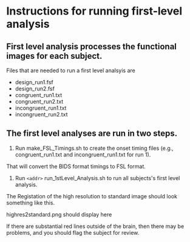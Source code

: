 # Instructions for running first-level analysis

## First level analysis processes the functional images for each subject.

Files that are needed to run a first level analsyis are

* design_run1.fsf
* design_run2.fsf
* congruent_run1.txt  
* congruent_run2.txt
* incongruent_run1.txt 
* incongruent_run2.txt


## The first level analyses are run in two steps.

1. Run make_FSL_Timings.sh to create the onset timing files
  (e.g., congruent_run1.txt and incongruent_run1.txt for run 1).

  That will convert the BIDS format timings to FSL format.

1. Run `<addr>` run_1stLevel_Analysis.sh to run all subjects's first level
   analysis.

The Registation of the high resolution to standard image should look something
like this.

highres2standard.png should display here

If there are substantial red lines outside of the brain, then there may
be problems, and you should flag the subject for review.

